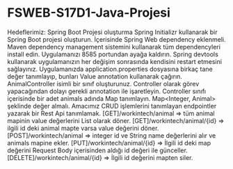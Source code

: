 # FSWEB-S17D1-Java-Projesi

Hedeflerimiz:
Spring Boot Projesi oluşturma
Spring Initializr kullanarak bir Spring Boot projesi oluşturun.
İçerisinde Spring Web dependency eklenmeli.
Maven dependency management sistemini kullanarak tüm dependencyleri install edin.
Uygulamanızı 8585 portundan ayağa kaldırın.
Spring devtools kullanarak uygulamanızın her değişim sonrasında kendisini restart etmesini sağlayınız.
Uygulamanızda application.properties dosyasına birkaç tane değer tanımlayıp, bunları Value annotation kullanarak çağırın.
AnimalController isimli bir sınıf oluşturunuz. Controller olarak görev yapacağından dolayı gerekli annotation ile işaretleyin.
Controller sınıfı içerisinde bir adet animals adında Map tanımlayın. Map<Integer, Animal> şeklinde değer almalı.
Amacımız CRUD işlemlerini tanımlayan endpointler yazarak bir Rest Api tanımlamak.
[GET]/workintech/animal => tüm animal mapinin value değerlerini List olarak döner.
[GET]/workintech/animal/{id} => ilgili id deki animal mapte varsa value değerini döner.
[POST]/workintech/animal => integer id ve String name değerlerini alır ve animals mapine ekler.
[PUT]/workintech/animal/{id} => İlgili id deki map değerini Request Body içerisinden aldığı id değeri ile günceller.
[DELETE]/workintech/animal/{id} => İlgili id değerini mapten siler.
